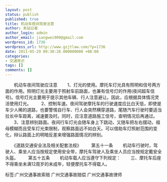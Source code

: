 ```yaml
---
layout: post
status: publish
published: true
title: 机动车夜间驾驶注意
author: 本站记者
author_login: admin
author_email: jiangwei909@gmail.com
wordpress_id: 1736
wordpress_url: http://www.gzjtlaw.com/?p=1736
date: 2011-05-29 09:30:28.000000000 +08:00
categories:
- 交通常识
tags: []
comments: []
---
```

　　机动车夜间驾驶应注意　　1、灯光的使用。摩托车灯光具有照明和信号两方面的作用。照明灯光主要用于照射车前路面，也兼有信号灯的作用(夜间超车信号)。信号灯光主要用于提示其他车辆、行人注意避让。因此，应根据具体情况灵活使用灯光。　　2、控制车速。夜间驾驶摩托车的行驶速度应比白天低，即使是车少人稀的道路，也要警惕自行车、行人会突然横穿道路，尾随汽车行驶时要适当拉长中车距离，减速要及时。同时，应注意道路施工信号，查明情况后再通过。　　3、注意辨别路面。夜间行车灯光会随车身上下跳动，又随车把左右摆动，祖母模糊而且受车灯光束限制，观察路面远不如白天。可以借助车灯照射范围的变化，辩认路面上的明暗反差来增强路面情况的辨别。　　《道路交通安全法及相关配套法规》　　第五十一条　　机动车行驶时，驾驶人、乘坐人应当按规定使用安全带，摩托车驾驶人及乘坐人员应当按规定戴安全头盔。　　第五十五条　　机动车载人应当遵守下列规定：　　三、摩托车后座不得乘坐未满12周岁的未成年，轻便摩托车不得载人。标签:广州交通事故索赔 广州交通事故赔偿 广州交通事故律师

